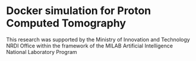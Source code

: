 # Docker simulation for Proton Computed Tomography

This research was supported by the Ministry of Innovation and Technology NRDI Office within the framework of the MILAB Artificial Intelligence National Laboratory Program

